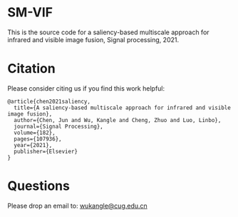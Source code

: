 # SM-VIF
This is the source code for a saliency-based multiscale approach for infrared and visible image fusion, Signal processing, 2021.
# Citation
Please consider citing us if you find this work helpful:
```
@article{chen2021saliency,
  title={A saliency-based multiscale approach for infrared and visible image fusion},
  author={Chen, Jun and Wu, Kangle and Cheng, Zhuo and Luo, Linbo},
  journal={Signal Processing},
  volume={182},
  pages={107936},
  year={2021},
  publisher={Elsevier}
}
```
# Questions
Please drop an email to: wukangle@cug.edu.cn
